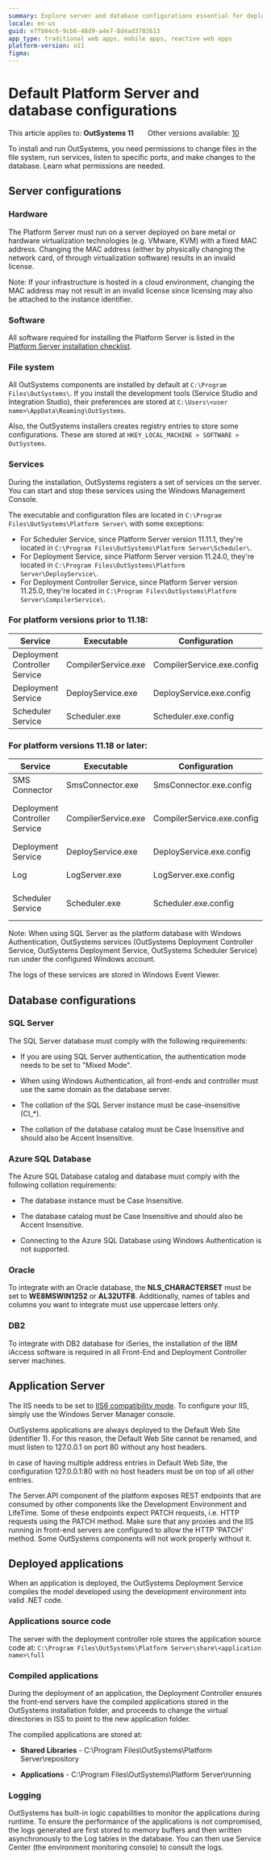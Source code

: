 ```yaml
---
summary: Explore server and database configurations essential for deploying OutSystems 11 (O11) in various environments.
locale: en-us
guid: e7fb04c6-9cb6-48d9-a4e7-8d4ad3702613
app_type: traditional web apps, mobile apps, reactive web apps
platform-version: o11
figma:
---
```


# Default Platform Server and database configurations

<div class="info" markdown="1">

This article applies to: **OutSystems 11**&#8195;&#8195;Other versions available: [10](https://success.outsystems.com/Documentation/10/Setting_Up_OutSystems/Default_Platform_Server_and_database_configurations)

</div>

To install and run OutSystems, you need permissions to change files in the file system, run services, listen to specific ports, and make changes to the database. Learn what permissions are needed.

## Server configurations

### Hardware

The Platform Server must run on a server deployed on bare metal or hardware virtualization technologies (e.g. VMware, KVM) with a fixed MAC address. Changing the MAC address (either by physically changing the network card, of through virtualization software) results in an invalid license.

Note: If your infrastructure is hosted in a cloud environment, changing the MAC address may not result in an invalid license since licensing may also be attached to the instance identifier.

### Software

All software required for installing the Platform Server is listed in the [Platform Server installation checklist](http://www.outsystems.com/goto/checklist-11).

### File system

All OutSystems components are installed by default at `C:\Program Files\OutSystems\`. If you install the development tools (Service Studio and Integration Studio), their preferences are stored at `C:\Users\<user name>\AppData\Roaming\OutSystems`.

Also, the OutSystems installers creates registry entries to store some configurations. These are stored at `HKEY_LOCAL_MACHINE > SOFTWARE > OutSystems`.

### Services

During the installation, OutSystems registers a set of services on the server. You can start and stop these services using the Windows Management Console.

The executable and configuration files are located in `C:\Program Files\OutSystems\Platform Server\` with some exceptions:
- For Scheduler Service, since Platform Server version 11.11.1, they're located in `C:\Program Files\OutSystems\Platform Server\Scheduler\`.
- For Deployment Service, since Platform Server version 11.24.0, they're located in `C:\Program Files\OutSystems\Platform Server\DeployService\`.
- For Deployment Controller Service, since Platform Server version 11.25.0, they're located in `C:\Program Files\OutSystems\Platform Server\CompilerService\`.

### For platform versions prior to 11.18:

|Service|Executable|Configuration|Account|
|-------|-------|-------|-------|
|Deployment Controller Service|CompilerService.exe|CompilerService.exe.config|OSControllerUser|
|Deployment Service|DeployService.exe|DeployService.exe.config|Local System account|
|Scheduler Service|Scheduler.exe|Scheduler.exe.config|OSSchedulerUser|


### For platform versions 11.18 or later:

|Service|Executable|Configuration|Account|
|-------|-------|-------|-------|
|SMS Connector|SmsConnector.exe|SmsConnector.exe.config|Local System account|
|Deployment Controller Service|CompilerService.exe|CompilerService.exe.config|NT Service\OutSystems Deployment Controller Service|
|Deployment Service|DeployService.exe|DeployService.exe.config|Local System account|
|Log|LogServer.exe|LogServer.exe.config|Local System account|
|Scheduler Service|Scheduler.exe|Scheduler.exe.config|NT Service\OutSystems Scheduler Service|

Note: When using SQL Server as the platform database with Windows Authentication, OutSystems services (OutSystems Deployment Controller Service, OutSystems Deployment Service, OutSystems Scheduler Service) run under the configured Windows account.

The logs of these services are stored in Windows Event Viewer.


## Database configurations

### SQL Server

The SQL Server database must comply with the following requirements:

* If you are using SQL Server authentication, the authentication mode needs to be set to "Mixed Mode".

* When using Windows Authentication, all front-ends and controller must use the same domain as the database server.

* The collation of the SQL Server instance must be case-insensitive (CI_*).

* The collation of the database catalog must be Case Insensitive and should also be Accent Insensitive.

### Azure SQL Database

The Azure SQL Database catalog and database must comply with the following collation requirements:

* The database instance must be Case Insensitive.

* The database catalog must be Case Insensitive and should also be Accent Insensitive.

* Connecting to the Azure SQL Database using Windows Authentication is not supported.

### Oracle

To integrate with an Oracle database, the **NLS_CHARACTERSET** must be set to **WE8MSWIN1252** or **AL32UTF8**. Additionally, names of tables and columns you want to integrate must use uppercase letters only.

### DB2

To integrate with DB2 database for iSeries, the installation of the IBM iAccess software is required in all Front-End and Deployment Controller server machines.

## Application Server

The IIS needs to be set to [IIS6 compatibility mode](http://technet.microsoft.com/en-us/library/bb397374(v=exchg.80).aspx). To configure your IIS, simply use the Windows Server Manager console.

OutSystems applications are always deployed to the Default Web Site (identifier 1). For this reason, the Default Web Site cannot be renamed, and must listen to 127.0.0.1 on port 80 without any host headers.

In case of having multiple address entries in Default Web Site, the configuration 127.0.0.1:80 with no host headers must be on top of all other entries.

The Server.API component of the platform exposes REST endpoints that are consumed by other components like the Development Environment and LifeTime. Some of these endpoints expect PATCH requests, i.e. HTTP requests using the PATCH method. 
Make sure that any proxies and the IIS running in front-end servers are configured to allow the HTTP 'PATCH' method. Some OutSystems components will not work properly without it.

## Deployed applications

When an application is deployed, the OutSystems Deployment Service compiles the model developed using the development environment into valid .NET code.

### Applications source code

The server with the deployment controller role stores the application source code at: `C:\Program Files\OutSystems\Platform Server\share\<application name>\full`

### Compiled applications

During the deployment of an application, the Deployment Controller ensures the front-end servers have the compiled applications stored in the OutSystems installation folder, and proceeds to change the virtual directories in ISS to point to the new application folder.

The compiled applications are stored at:

* **Shared Libraries** - C:\Program Files\OutSystems\Platform Server\repository

* **Applications** - C:\Program Files\OutSystems\Platform Server\running

### Logging

OutSystems has built-in logic capabilities to monitor the applications during runtime. To ensure the performance of the applications is not compromised, the logs generated are first stored to memory buffers and then written asynchronously to the Log tables in the database. You can then use Service Center (the environment monitoring console) to consult the logs.
